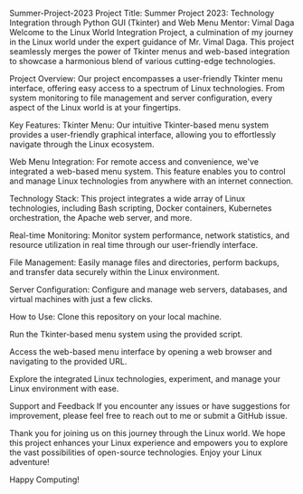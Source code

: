 Summer-Project-2023
Project Title: Summer Project 2023: Technology Integration through Python GUI (Tkinter) and Web Menu Mentor: Vimal Daga Welcome to the Linux World Integration Project, a culmination of my journey in the Linux world under the expert guidance of Mr. Vimal Daga. This project seamlessly merges the power of Tkinter menus and web-based integration to showcase a harmonious blend of various cutting-edge technologies.

Project Overview: Our project encompasses a user-friendly Tkinter menu interface, offering easy access to a spectrum of Linux technologies. From system monitoring to file management and server configuration, every aspect of the Linux world is at your fingertips.

Key Features: Tkinter Menu: Our intuitive Tkinter-based menu system provides a user-friendly graphical interface, allowing you to effortlessly navigate through the Linux ecosystem.

Web Menu Integration: For remote access and convenience, we've integrated a web-based menu system. This feature enables you to control and manage Linux technologies from anywhere with an internet connection.

Technology Stack: This project integrates a wide array of Linux technologies, including Bash scripting, Docker containers, Kubernetes orchestration, the Apache web server, and more.

Real-time Monitoring: Monitor system performance, network statistics, and resource utilization in real time through our user-friendly interface.

File Management: Easily manage files and directories, perform backups, and transfer data securely within the Linux environment.

Server Configuration: Configure and manage web servers, databases, and virtual machines with just a few clicks.

How to Use: Clone this repository on your local machine.

Run the Tkinter-based menu system using the provided script.

Access the web-based menu interface by opening a web browser and navigating to the provided URL.

Explore the integrated Linux technologies, experiment, and manage your Linux environment with ease.

Support and Feedback If you encounter any issues or have suggestions for improvement, please feel free to reach out to me or submit a GitHub issue.

Thank you for joining us on this journey through the Linux world. We hope this project enhances your Linux experience and empowers you to explore the vast possibilities of open-source technologies. Enjoy your Linux adventure!

Happy Computing!


